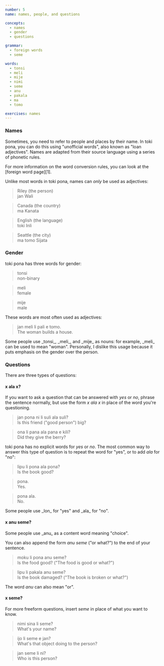 ```yaml
---
number: 5
name: names, people, and questions

concepts:
  - names
  - gender
  - questions

grammar:
  - foreign words
  - seme

words:
  - tonsi
  - meli
  - mije
  - nimi
  - seme
  - anu
  - pakala
  - ma
  - tomo

exercises: names
---
```


### Names

Sometimes, you need to refer to people and places by their name. In toki pona, you can do this using "unofficial words", also known as "loan adjectives". Names are adapted from their source language using a series of phonetic rules.

<aside>
For more information on the word conversion rules, you can look at the [foreign word page][1].
</aside>

Unlike most words in toki pona, names can _only_ be used as adjectives:

> Riley (the person)  
> jan Wali

> Canada (the country)  
> ma Kanata

> English (the language)  
> toki Inli

> Seattle (the city)  
> ma tomo Sijata

### Gender

toki pona has three words for gender:

> tonsi  
> non-binary

> meli  
> female

> mije  
> male

These words are most often used as adjectives:

> jan meli li pali e tomo.  
> The woman builds a house.

<aside>
Some people use _tonsi_, _meli_, and _mije_ as nouns: for example, _meli_ can be used to mean "woman". Personally, I dislike this usage because it puts emphasis on the gender over the person.
</aside>

### Questions

There are three types of questions:

#### x ala x?

If you want to ask a question that can be answered with _yes_ or _no_, phrase the sentence normally, but use the form _x ala x_ in place of the word you're questioning.

> jan pona ni li suli ala suli?  
> Is this friend ("good person") big?

> ona li pana ala pana e kili?  
> Did they give the berry?

toki pona has no explicit words for _yes_ or _no_. The most common way to answer this type of question is to repeat the word for "yes", or to add _ala_ for "no":

> lipu li pona ala pona?  
> Is the book good?

> pona.  
> Yes.

> pona ala.  
> No.

<aside>
Some people use _lon_ for "yes" and _ala_ for "no".
</aside>

#### x anu seme?

<aside>
Some people use _anu_ as a content word meaning "choice".
</aside>

You can also append the form _anu seme_ ("or what?") to the end of your sentence.

> moku li pona anu seme?  
> Is the food good? ("The food is good or what?")

> lipu li pakala anu seme?  
> Is the book damaged? ("The book is broken or what?")

The word _anu_ can also mean "or".

#### x seme?

For more freeform questions, insert _seme_ in place of what you want to know.

> nimi sina li seme?  
> What's your name?

> ijo li seme e jan?  
> What's that object doing to the person?

> jan seme li ni?  
> Who is this person?

[1]: /words
